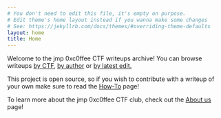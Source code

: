 ```yaml
---
# You don't need to edit this file, it's empty on purpose.
# Edit theme's home layout instead if you wanna make some changes
# See: https://jekyllrb.com/docs/themes/#overriding-theme-defaults
layout: home
title: Home
---
```


Welcome to the jmp 0xc0ffee CTF writeups archive!
You can browse writeups <a href="./writeups/">by CTF</a>, <a href="./writeups_author">by author</a> or <a href="./writeups_latest">by latest edit.</a>

This project is open source, so if you wish to contribute with a writeup of your own
make sure to read the <a href="./howto.html">How-To</a> page!

To learn more about the jmp 0xc0ffee CTF club, check out the <a href="./about.html">About us</a> page!
